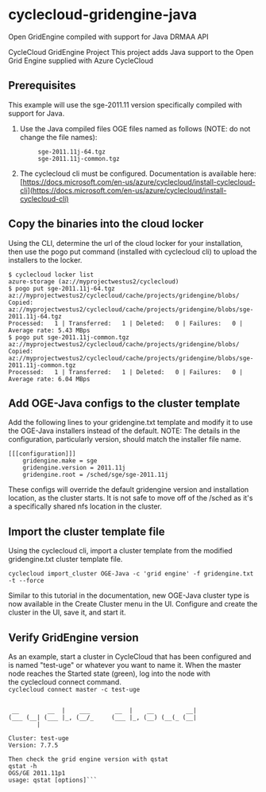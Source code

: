 # cyclecloud-gridengine-java
Open GridEngine compiled with support for Java DRMAA API

CycleCloud GridEngine Project
This project adds Java support to the Open Grid Engine supplied with Azure CycleCloud

## Prerequisites
This example will use the sge-2011.11 version specifically compiled with support for Java.  
1. Use the Java compiled files OGE files named as follows (NOTE:  do not change the file names):  
		    
		    sge-2011.11j-64.tgz  
		    sge-2011.11j-common.tgz
		    
2. The cyclecloud cli must be configured. Documentation is available here:  
  [https://docs.microsoft.com/en-us/azure/cyclecloud/install-cyclecloud-cli](https://docs.microsoft.com/en-us/azure/cyclecloud/install-cyclecloud-cli)


## Copy the binaries into the cloud locker

Using the CLI, determine the url of the cloud locker for your installation, then use the pogo put command (installed with cyclecloud cli) to upload the installers to the locker.
```
$ cyclecloud locker list
azure-storage (az://myprojectwestus2/cyclecloud)
$ pogo put sge-2011.11j-64.tgz az://myprojectwestus2/cyclecloud/cache/projects/gridengine/blobs/
Copied: az://myprojectwestus2/cyclecloud/cache/projects/gridengine/blobs/sge-2011.11j-64.tgz 
Processed:   1 | Transferred:   1 | Deleted:   0 | Failures:   0 | Average rate: 5.43 MBps  
$ pogo put sge-2011.11j-common.tgz az://myprojectwestus2/cyclecloud/cache/projects/gridengine/blobs/
Copied: az://myprojectwestus2/cyclecloud/cache/projects/gridengine/blobs/sge-2011.11j-common.tgz
Processed:   1 | Transferred:   1 | Deleted:   0 | Failures:   0 | Average rate: 6.04 MBps  
```

## Add OGE-Java configs to the cluster template
Add the following lines to your gridengine.txt template and modify it to use the OGE-Java installers instead of the default.
NOTE: The details in the configuration, particularly version, should match the installer file name.
```
[[[configuration]]]  
    gridengine.make = sge  
    gridengine.version = 2011.11j  
    gridengine.root = /sched/sge/sge-2011.11j
```  
These configs will override the default gridengine version and installation location, as the cluster starts. It is not safe to move off of the /sched as it's a specifically shared nfs location in the cluster.


## Import the cluster template file
Using the cyclecloud cli, import a cluster template from the modified gridengine.txt cluster template file. 

	cyclecloud import_cluster OGE-Java -c 'grid engine' -f gridengine.txt -t --force

Similar to this tutorial in the documentation, new OGE-Java cluster type is now available in the Create Cluster menu in the UI.
Configure and create the cluster in the UI, save it, and start it.

## Verify GridEngine version
As an example, start a cluster in CycleCloud that has been configured and is named "test-uge" or whatever you want to name it. When the master node reaches the Started state (green), log into the node with the cyclecloud connect command.  
		`cyclecloud connect master -c test-uge`

```Last login: Tue Jan 29 20:37:14 2019 

 __        __  |    ___       __  |    __         __|
(___ (__| (___ |_, (__/_     (___ |_, (__) (__(_ (__|
        |

Cluster: test-uge
Version: 7.7.5

Then check the grid engine version with qstat
qstat -h
OGS/GE 2011.11p1
usage: qstat [options]```

